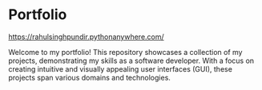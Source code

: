 # Portfolio

https://rahulsinghpundir.pythonanywhere.com/

Welcome to my portfolio! This repository showcases a collection of my projects, demonstrating my skills as a software developer. With a focus on creating intuitive and visually appealing user interfaces (GUI), these projects span various domains and technologies.

